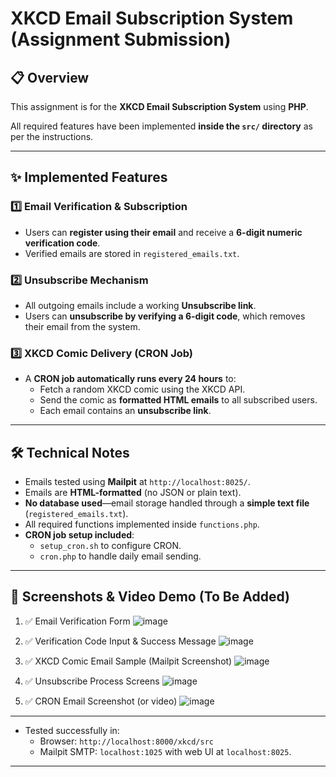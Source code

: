# XKCD Email Subscription System (Assignment Submission)

## 📋 Overview
This assignment is for the **XKCD Email Subscription System** using **PHP**.

All required features have been implemented **inside the `src/` directory** as per the instructions.

---

## ✨ Implemented Features

### 1️⃣ Email Verification & Subscription
- Users can **register using their email** and receive a **6-digit numeric verification code**.
- Verified emails are stored in `registered_emails.txt`.

### 2️⃣ Unsubscribe Mechanism
- All outgoing emails include a working **Unsubscribe link**.
- Users can **unsubscribe by verifying a 6-digit code**, which removes their email from the system.

### 3️⃣ XKCD Comic Delivery (CRON Job)
- A **CRON job automatically runs every 24 hours** to:
  - Fetch a random XKCD comic using the XKCD API.
  - Send the comic as **formatted HTML emails** to all subscribed users.
  - Each email contains an **unsubscribe link**.

---

## 🛠 Technical Notes

- Emails tested using **Mailpit** at `http://localhost:8025/`.
- Emails are **HTML-formatted** (no JSON or plain text).
- **No database used**—email storage handled through a **simple text file** (`registered_emails.txt`).
- All required functions implemented inside `functions.php`.
- **CRON job setup included**:
  - `setup_cron.sh` to configure CRON.
  - `cron.php` to handle daily email sending.

---

## 📸 Screenshots & Video Demo (To Be Added)

1. ✅ Email Verification Form
![image](https://github.com/user-attachments/assets/e582fe58-c00f-4a15-b02d-22290678efb4)

2. ✅ Verification Code Input & Success Message
![image](https://github.com/user-attachments/assets/e3613e96-b251-45a3-8a67-918cad18cef1)


3. ✅ XKCD Comic Email Sample (Mailpit Screenshot)
![image](https://github.com/user-attachments/assets/c18e0fed-e0a7-4e53-ac1a-77517be704a6)


4. ✅ Unsubscribe Process Screens
![image](https://github.com/user-attachments/assets/0f5b1b2a-7373-4891-ae57-e98cc8db035c)


5. ✅ CRON Email Screenshot (or video)
![image](https://github.com/user-attachments/assets/342d4194-08ab-4d52-aaf8-c0833e70f7f9)


---

- Tested successfully in:
  - Browser: `http://localhost:8000/xkcd/src`
  - Mailpit SMTP: `localhost:1025` with web UI at `localhost:8025`.

---
